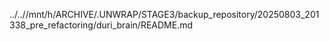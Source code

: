 ../..//mnt/h/ARCHIVE/.UNWRAP/STAGE3/backup_repository/20250803_201338_pre_refactoring/duri_brain/README.md